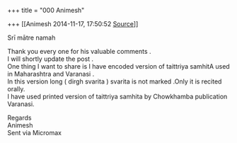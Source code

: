 +++
title = "000 Animesh"

+++
[[Animesh	2014-11-17, 17:50:52 [Source](https://groups.google.com/g/samskrita/c/c1sYs9Yr_YI)]]



Srī mātre namah

  
Thank you every one for his valuable comments .  
I will shortly update the post .  
One thing I want to share is I have encoded version of taittriya samhitA used in Maharashtra and Varanasi .  
In this version long ( dirgh svarita ) svarita is not marked .Only it is recited orally.  
I have used printed version of taittriya samhita by Chowkhamba publication Varanasi.

Regards  
Animesh  
Sent via Micromax

